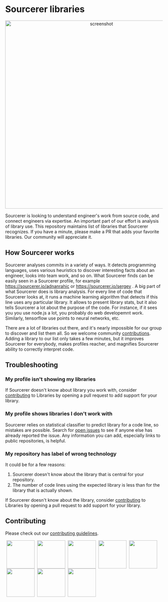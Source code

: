 # Sourcerer libraries

<p align="center">
  <img alt="screenshot" width="600" src="https://user-images.githubusercontent.com/20287615/42361591-210ca4c4-80a4-11e8-932e-f75b22e9192b.png">
</p>

[issues]: https://github.com/sourcerer-io/libraries/issues

Sourcerer is looking to understand engineer's work from source code, and connect engineers via expertise. An important part of our effort is analysis of library use. This repository maintains list of libraries that Sourcerer recognizes. If you have a minute, please make a PR that adds your favorite libraries. Our community will appreciate it.

## How Sourcerer works

Sourcerer analyses commits in a variety of ways. It detects programming languages, uses various heuristics to discover interesting facts about an engineer, looks into team work, and so on. What Sourcerer finds can be easily seen in a Sourcerer profile, for example https://sourcerer.io/adnanrahic or https://sourcerer.io/sergey . A big part of what Sourcerer does is library analysis. For every line of code that Sourcerer looks at, it runs a machine learning algorithm that detects if this line uses any particular library. It allows to present library stats, but it also tells Sourcerer a lot about the purpose of the code. For instance, if it sees you you use node.js a lot, you probably do web developemnt work. Similarly, tensorflow use points to neural networks, etc.

There are a lot of libraries out there, and it's nearly impossible for our group to discover and list them all. So we welcome community [contributions](CONTRIBUTING.md). Adding a library to our list only takes a few minutes, but it improves Sourcerer for everybody, makes profiles reacher, and magnifies Sourcerer ability to correctly interpret code.

## Troubleshooting

### My profile isn't showing my libraries

If Sourcerer doesn't know about library you work with, consider [contributing](CONTRIBUTING.md) to Libraries by opening a pull request to add support for your library.

### My profile shows libraries I don't work with

Sourcerer relies on statistical classifier to predict library for a code line, so mistakes are possible. Search for [open issues](issues) to see if anyone else has already reported the issue. Any information you can add, especially links to public repositories, is helpful.

### My repository has label of wrong technology

It could be for a few reasons:

1. Sourcerer doesn't know about the library that is central for your repository.
1. The number of code lines using the expected library is less than for the library that is actually shown.

If Sourcerer doesn't know about the library, consider [contributing](CONTRIBUTING.md) to Libraries by opening a pull request to add support for your library.


## Contributing

Please check out our [contributing guidelines](CONTRIBUTING.md).

<a href="https://sourcerer.io/fame/sergey48k/sourcerer-io/awesome-libraries/links/0"><img src="https://sourcerer.io/fame/sergey48k/sourcerer-io/awesome-libraries/images/0" height="90px" hspace="4" /></a><a href="https://sourcerer.io/fame/sergey48k/sourcerer-io/awesome-libraries/links/1"><img src="https://sourcerer.io/fame/sergey48k/sourcerer-io/awesome-libraries/images/1" height="90px" hspace="4" /></a><a href="https://sourcerer.io/fame/sergey48k/sourcerer-io/awesome-libraries/links/2"><img src="https://sourcerer.io/fame/sergey48k/sourcerer-io/awesome-libraries/images/2" height="90px" hspace="4" /></a><a href="https://sourcerer.io/fame/sergey48k/sourcerer-io/awesome-libraries/links/3"><img src="https://sourcerer.io/fame/sergey48k/sourcerer-io/awesome-libraries/images/3" height="90px" hspace="4" /></a><a href="https://sourcerer.io/fame/sergey48k/sourcerer-io/awesome-libraries/links/4"><img src="https://sourcerer.io/fame/sergey48k/sourcerer-io/awesome-libraries/images/4" height="90px" hspace="4" /></a><a href="https://sourcerer.io/fame/sergey48k/sourcerer-io/awesome-libraries/links/5"><img src="https://sourcerer.io/fame/sergey48k/sourcerer-io/awesome-libraries/images/5" height="90px" hspace="4" /></a><a href="https://sourcerer.io/fame/sergey48k/sourcerer-io/awesome-libraries/links/6"><img src="https://sourcerer.io/fame/sergey48k/sourcerer-io/awesome-libraries/images/6" height="90px" hspace="4" /></a><a href="https://sourcerer.io/fame/sergey48k/sourcerer-io/awesome-libraries/links/7"><img src="https://sourcerer.io/fame/sergey48k/sourcerer-io/awesome-libraries/images/7" height="90px" hspace="4" /></a>
